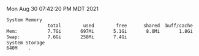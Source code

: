 Mon Aug 30 07:42:20 PM MDT 2021
```bash
System Memory
               total        used        free      shared  buff/cache   available
Mem:           7.7Gi       697Mi       5.1Gi       8.0Mi       1.8Gi       6.7Gi
Swap:          7.6Gi       258Mi       7.4Gi
System Storage
640M	.
```
```bash
